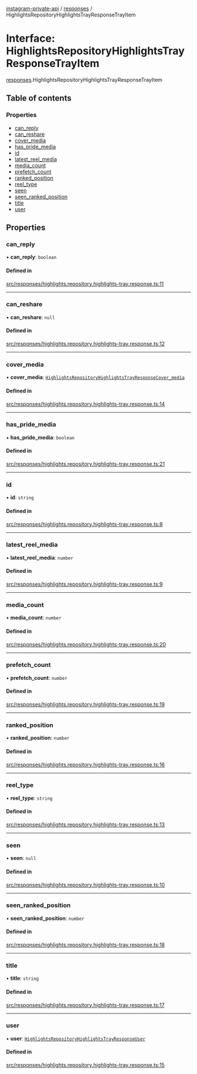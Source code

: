 [instagram-private-api](../../README.md) / [responses](../../modules/responses.md) / HighlightsRepositoryHighlightsTrayResponseTrayItem

# Interface: HighlightsRepositoryHighlightsTrayResponseTrayItem

[responses](../../modules/responses.md).HighlightsRepositoryHighlightsTrayResponseTrayItem

## Table of contents

### Properties

- [can\_reply](HighlightsRepositoryHighlightsTrayResponseTrayItem.md#can_reply)
- [can\_reshare](HighlightsRepositoryHighlightsTrayResponseTrayItem.md#can_reshare)
- [cover\_media](HighlightsRepositoryHighlightsTrayResponseTrayItem.md#cover_media)
- [has\_pride\_media](HighlightsRepositoryHighlightsTrayResponseTrayItem.md#has_pride_media)
- [id](HighlightsRepositoryHighlightsTrayResponseTrayItem.md#id)
- [latest\_reel\_media](HighlightsRepositoryHighlightsTrayResponseTrayItem.md#latest_reel_media)
- [media\_count](HighlightsRepositoryHighlightsTrayResponseTrayItem.md#media_count)
- [prefetch\_count](HighlightsRepositoryHighlightsTrayResponseTrayItem.md#prefetch_count)
- [ranked\_position](HighlightsRepositoryHighlightsTrayResponseTrayItem.md#ranked_position)
- [reel\_type](HighlightsRepositoryHighlightsTrayResponseTrayItem.md#reel_type)
- [seen](HighlightsRepositoryHighlightsTrayResponseTrayItem.md#seen)
- [seen\_ranked\_position](HighlightsRepositoryHighlightsTrayResponseTrayItem.md#seen_ranked_position)
- [title](HighlightsRepositoryHighlightsTrayResponseTrayItem.md#title)
- [user](HighlightsRepositoryHighlightsTrayResponseTrayItem.md#user)

## Properties

### can\_reply

• **can\_reply**: `boolean`

#### Defined in

[src/responses/highlights.repository.highlights-tray.response.ts:11](https://github.com/Nerixyz/instagram-private-api/blob/b3351b9/src/responses/highlights.repository.highlights-tray.response.ts#L11)

___

### can\_reshare

• **can\_reshare**: ``null``

#### Defined in

[src/responses/highlights.repository.highlights-tray.response.ts:12](https://github.com/Nerixyz/instagram-private-api/blob/b3351b9/src/responses/highlights.repository.highlights-tray.response.ts#L12)

___

### cover\_media

• **cover\_media**: [`HighlightsRepositoryHighlightsTrayResponseCover_media`](HighlightsRepositoryHighlightsTrayResponseCover_media.md)

#### Defined in

[src/responses/highlights.repository.highlights-tray.response.ts:14](https://github.com/Nerixyz/instagram-private-api/blob/b3351b9/src/responses/highlights.repository.highlights-tray.response.ts#L14)

___

### has\_pride\_media

• **has\_pride\_media**: `boolean`

#### Defined in

[src/responses/highlights.repository.highlights-tray.response.ts:21](https://github.com/Nerixyz/instagram-private-api/blob/b3351b9/src/responses/highlights.repository.highlights-tray.response.ts#L21)

___

### id

• **id**: `string`

#### Defined in

[src/responses/highlights.repository.highlights-tray.response.ts:8](https://github.com/Nerixyz/instagram-private-api/blob/b3351b9/src/responses/highlights.repository.highlights-tray.response.ts#L8)

___

### latest\_reel\_media

• **latest\_reel\_media**: `number`

#### Defined in

[src/responses/highlights.repository.highlights-tray.response.ts:9](https://github.com/Nerixyz/instagram-private-api/blob/b3351b9/src/responses/highlights.repository.highlights-tray.response.ts#L9)

___

### media\_count

• **media\_count**: `number`

#### Defined in

[src/responses/highlights.repository.highlights-tray.response.ts:20](https://github.com/Nerixyz/instagram-private-api/blob/b3351b9/src/responses/highlights.repository.highlights-tray.response.ts#L20)

___

### prefetch\_count

• **prefetch\_count**: `number`

#### Defined in

[src/responses/highlights.repository.highlights-tray.response.ts:19](https://github.com/Nerixyz/instagram-private-api/blob/b3351b9/src/responses/highlights.repository.highlights-tray.response.ts#L19)

___

### ranked\_position

• **ranked\_position**: `number`

#### Defined in

[src/responses/highlights.repository.highlights-tray.response.ts:16](https://github.com/Nerixyz/instagram-private-api/blob/b3351b9/src/responses/highlights.repository.highlights-tray.response.ts#L16)

___

### reel\_type

• **reel\_type**: `string`

#### Defined in

[src/responses/highlights.repository.highlights-tray.response.ts:13](https://github.com/Nerixyz/instagram-private-api/blob/b3351b9/src/responses/highlights.repository.highlights-tray.response.ts#L13)

___

### seen

• **seen**: ``null``

#### Defined in

[src/responses/highlights.repository.highlights-tray.response.ts:10](https://github.com/Nerixyz/instagram-private-api/blob/b3351b9/src/responses/highlights.repository.highlights-tray.response.ts#L10)

___

### seen\_ranked\_position

• **seen\_ranked\_position**: `number`

#### Defined in

[src/responses/highlights.repository.highlights-tray.response.ts:18](https://github.com/Nerixyz/instagram-private-api/blob/b3351b9/src/responses/highlights.repository.highlights-tray.response.ts#L18)

___

### title

• **title**: `string`

#### Defined in

[src/responses/highlights.repository.highlights-tray.response.ts:17](https://github.com/Nerixyz/instagram-private-api/blob/b3351b9/src/responses/highlights.repository.highlights-tray.response.ts#L17)

___

### user

• **user**: [`HighlightsRepositoryHighlightsTrayResponseUser`](HighlightsRepositoryHighlightsTrayResponseUser.md)

#### Defined in

[src/responses/highlights.repository.highlights-tray.response.ts:15](https://github.com/Nerixyz/instagram-private-api/blob/b3351b9/src/responses/highlights.repository.highlights-tray.response.ts#L15)
